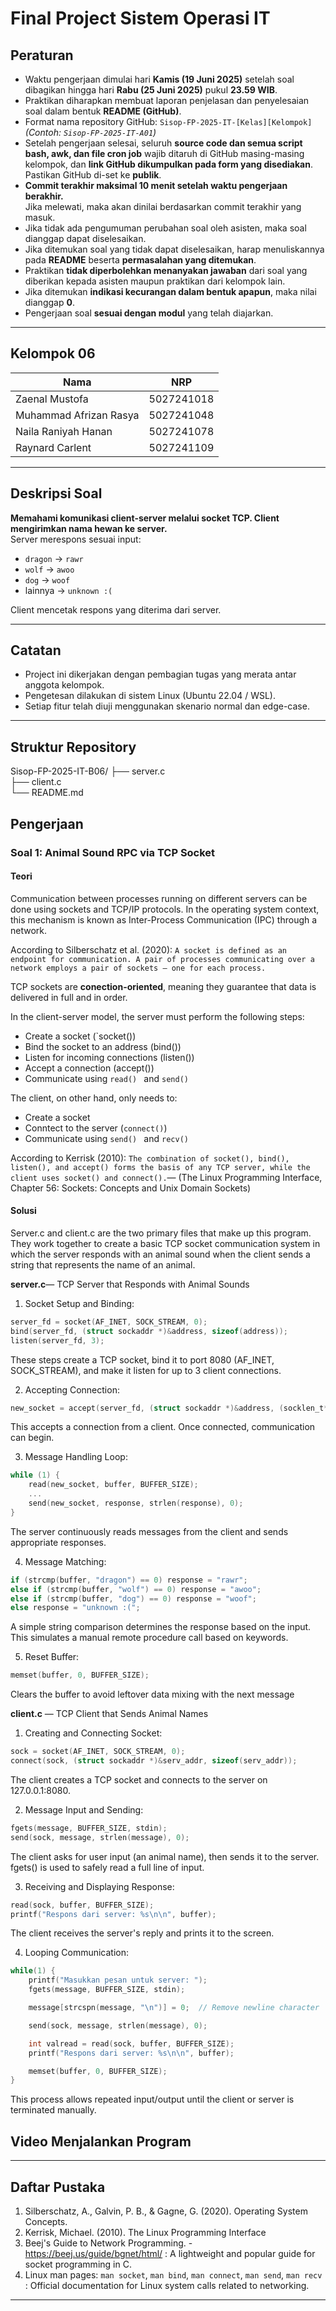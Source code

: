 # Final Project Sistem Operasi IT

## Peraturan

- Waktu pengerjaan dimulai hari **Kamis (19 Juni 2025)** setelah soal dibagikan hingga hari **Rabu (25 Juni 2025)** pukul **23.59 WIB**.
- Praktikan diharapkan membuat laporan penjelasan dan penyelesaian soal dalam bentuk **README (GitHub)**.
- Format nama repository GitHub: `Sisop-FP-2025-IT-[Kelas][Kelompok]`  
  _(Contoh: `Sisop-FP-2025-IT-A01`)_
- Setelah pengerjaan selesai, seluruh **source code dan semua script bash, awk, dan file cron job** wajib ditaruh di GitHub masing-masing kelompok, dan **link GitHub dikumpulkan pada form yang disediakan**.  
  Pastikan GitHub di-set ke **publik**.
- **Commit terakhir maksimal 10 menit setelah waktu pengerjaan berakhir.**  
  Jika melewati, maka akan dinilai berdasarkan commit terakhir yang masuk.
- Jika tidak ada pengumuman perubahan soal oleh asisten, maka soal dianggap dapat diselesaikan.
- Jika ditemukan soal yang tidak dapat diselesaikan, harap menuliskannya pada **README** beserta **permasalahan yang ditemukan**.
- Praktikan **tidak diperbolehkan menanyakan jawaban** dari soal yang diberikan kepada asisten maupun praktikan dari kelompok lain.
- Jika ditemukan **indikasi kecurangan dalam bentuk apapun**, maka nilai dianggap **0**.
- Pengerjaan soal **sesuai dengan modul** yang telah diajarkan.

---

## Kelompok 06

| Nama                         | NRP         |
|------------------------------|-------------|
| Zaenal Mustofa               | 5027241018  |
| Muhammad Afrizan Rasya       | 5027241048  |
| Naila Raniyah Hanan          | 5027241078  |
|Raynard Carlent               | 5027241109  |

---

## Deskripsi Soal

**Memahami komunikasi client-server melalui socket TCP. Client mengirimkan nama hewan ke server.**  
Server merespons sesuai input:
- `dragon` → `rawr`
- `wolf` → `awoo`
- `dog` → `woof`
- lainnya → `unknown :(`

Client mencetak respons yang diterima dari server.

---

## Catatan

- Project ini dikerjakan dengan pembagian tugas yang merata antar anggota kelompok.
- Pengetesan dilakukan di sistem Linux (Ubuntu 22.04 / WSL).
- Setiap fitur telah diuji menggunakan skenario normal dan edge-case.

---

## Struktur Repository

Sisop-FP-2025-IT-B06/
├── server.c       
├── client.c       
└── README.md      

## Pengerjaan

### Soal 1: Animal Sound RPC via TCP Socket

#### Teori
Communication between processes running on different servers can be done using sockets and TCP/IP protocols. In the operating system context, this mechanism is known as Inter-Process Communication (IPC) through a network.

According to Silberschatz et al. (2020):
`A socket is defined as an endpoint for communication. A pair of processes communicating over a network employs a pair of sockets — one for each process.` 

TCP sockets are **conection-oriented**, meaning they guarantee that data is delivered in full and in order.

In the client-server model, the server must perform the following steps:
- Create a socket (`socket())
- Bind the socket to an address (bind())
- Listen for incoming connections (listen())
- Accept a connection (accept())
- Communicate using `read() ` and `send()`

The client, on other hand, only needs to:
- Create a socket
- Conntect to the server (`connect()`)
- Communicate using `send() ` and `recv()`

According to Kerrisk (2010):
`The combination of socket(), bind(), listen(), and accept() forms the basis of any TCP server, while the client uses socket() and connect().`— (The Linux Programming Interface, Chapter 56: Sockets: Concepts and Unix Domain Sockets)

#### Solusi
Server.c and client.c are the two primary files that make up this program. They work together to create a basic TCP socket communication system in which the server responds with an animal sound when the client sends a string that represents the name of an animal.

**server.c**— TCP Server that Responds with Animal Sounds
1. Socket Setup and Binding:
```c
server_fd = socket(AF_INET, SOCK_STREAM, 0);
bind(server_fd, (struct sockaddr *)&address, sizeof(address));
listen(server_fd, 3);
```
These steps create a TCP socket, bind it to port 8080 (AF_INET, SOCK_STREAM), and make it listen for up to 3 client connections.

2. Accepting Connection:
```c
new_socket = accept(server_fd, (struct sockaddr *)&address, (socklen_t*)&addrlen);
```
This accepts a connection from a client. Once connected, communication can begin.

3. Message Handling Loop:
```c
while (1) {
    read(new_socket, buffer, BUFFER_SIZE);
    ...
    send(new_socket, response, strlen(response), 0);
}
```
The server continuously reads messages from the client and sends appropriate responses.

4. Message Matching:
```c
if (strcmp(buffer, "dragon") == 0) response = "rawr";
else if (strcmp(buffer, "wolf") == 0) response = "awoo";
else if (strcmp(buffer, "dog") == 0) response = "woof";
else response = "unknown :(";
```
A simple string comparison determines the response based on the input. This simulates a manual remote procedure call based on keywords.

5. Reset Buffer:
```c
memset(buffer, 0, BUFFER_SIZE);
```
Clears the buffer to avoid leftover data mixing with the next message

**client.c** — TCP Client that Sends Animal Names
1. Creating and Connecting Socket:
```c
sock = socket(AF_INET, SOCK_STREAM, 0);
connect(sock, (struct sockaddr *)&serv_addr, sizeof(serv_addr));
```
The client creates a TCP socket and connects to the server on 127.0.0.1:8080.

2. Message Input and Sending:
```c
fgets(message, BUFFER_SIZE, stdin);
send(sock, message, strlen(message), 0);
```
The client asks for user input (an animal name), then sends it to the server. fgets() is used to safely read a full line of input.

3. Receiving and Displaying Response:
```c
read(sock, buffer, BUFFER_SIZE);
printf("Respons dari server: %s\n\n", buffer);
```
The client receives the server's reply and prints it to the screen.

4. Looping Communication:
```c
while(1) {
    printf("Masukkan pesan untuk server: ");
    fgets(message, BUFFER_SIZE, stdin);

    message[strcspn(message, "\n")] = 0;  // Remove newline character

    send(sock, message, strlen(message), 0);

    int valread = read(sock, buffer, BUFFER_SIZE);
    printf("Respons dari server: %s\n\n", buffer);

    memset(buffer, 0, BUFFER_SIZE);
}
```
This process allows repeated input/output until the client or server is terminated manually.

## Video Menjalankan Program



---

## Daftar Pustaka
1. Silberschatz, A., Galvin, P. B., & Gagne, G. (2020). Operating System Concepts.
2. Kerrisk, Michael. (2010). The Linux Programming Interface
3. Beej's Guide to Network Programming. - https://beej.us/guide/bgnet/html/ : A lightweight and popular guide for socket programming in C.
4. Linux man pages: `man socket`, `man bind`, `man connect`, `man send`, `man recv` : Official documentation for Linux system calls related to networking.

---



